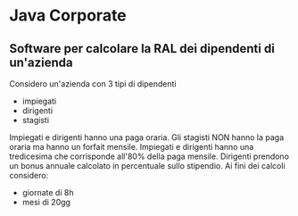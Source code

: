 # Java Corporate
## Software per calcolare la RAL dei dipendenti di un'azienda

Considero un'azienda con 3 tipi di dipendenti

- impiegati
- dirigenti
- stagisti

Impiegati e dirigenti hanno una paga oraria.
Gli stagisti NON hanno la paga oraria ma hanno un forfait mensile.
Impiegati e dirigenti hanno una tredicesima che corrisponde all'80% della paga mensile.
Dirigenti prendono un bonus annuale calcolato in percentuale sullo stipendio.
Ai fini dei calcoli considero:

- giornate di 8h
- mesi di 20gg